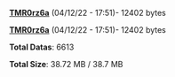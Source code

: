 [**TMR0rz6a**](/data/TMR0rz6a.txt) (04/12/22 - 17:51)- 12402 bytes

[**TMR0rz6a**](/data/TMR0rz6a.txt) (04/12/22 - 17:51)- 12402 bytes

**Total Datas**: 6613

**Total Size**: 38.72 MB / 38.7 MB